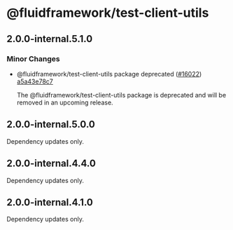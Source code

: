 # @fluidframework/test-client-utils

## 2.0.0-internal.5.1.0

### Minor Changes

-   @fluidframework/test-client-utils package deprecated ([#16022](https://github.com/microsoft/FluidFramework/issues/16022)) [a5a43e78c7](https://github.com/microsoft/FluidFramework/commits/a5a43e78c786f4b0b9fdf26e3a8a03def9096dbd)

    The @fluidframework/test-client-utils package is deprecated and will be removed in an upcoming release.

## 2.0.0-internal.5.0.0

Dependency updates only.

## 2.0.0-internal.4.4.0

Dependency updates only.

## 2.0.0-internal.4.1.0

Dependency updates only.

